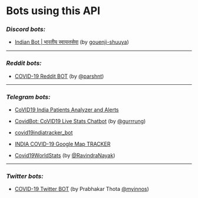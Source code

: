 # Bots using this API

### _Discord bots:_

- [Indian Bot | भारतीय स्वायत्तसेवा](https://discord.com/oauth2/authorize?scope=bot&client_id=583897295267954697&permissions=1342565446) (by [gouenji-shuuya](https://github.com/gouenji-shuuya))

---

### _Reddit bots:_

- [COVID-19 Reddit BOT](https://github.com/parshnt/covid-19-bot) (by [@parshnt](https://github.com/parshnt))

---

### _Telegram bots:_

- [CoVID19 India Patients Analyzer and Alerts](https://github.com/xsreality/covid19)

- [CovidBot: CoVID19 Live Stats Chatbot](https://github.com/Tele-Bots/CovidBot) (by [@gurrrung](https://github.com/gurrrung))

- [covid19indiatracker_bot](https://github.com/cibinjoseph/covid19indiatracker_bot)

- [INDIA COVID-19 Google Map TRACKER](https://goo.gl/maps/U32Ex1gWQxmc6Aot8)

- [Covid19WorldStats](https://github.com/ravindraten/Covid19WorldStats) (by [@RavindraNayak](https://github.com/ravindraten))

---

### _Twitter bots:_

- [COVID-19 Twitter BOT](https://twitter.com/covidapp_in) (by Prabhakar Thota [@myinnos](https://github.com/myinnos))

